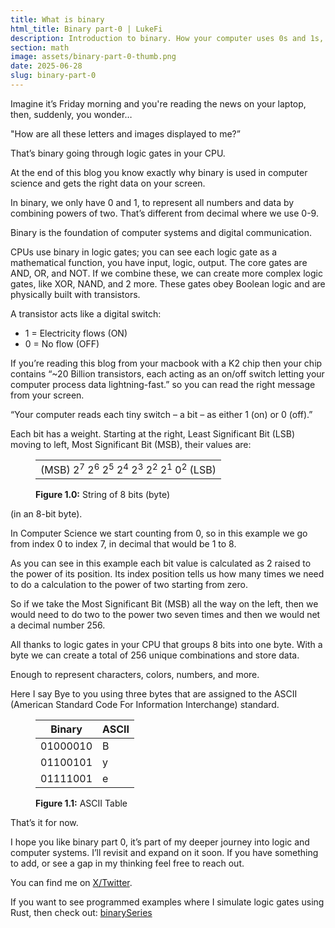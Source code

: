 ```yaml
---
title: What is binary
html_title: Binary part-0 | LukeFi
description: Introduction to binary. How your computer uses 0s and 1s, logic gates, and transistors to show data on your screen.
section: math
image: assets/binary-part-0-thumb.png
date: 2025-06-28
slug: binary-part-0
---
```


Imagine it’s Friday morning and you're reading the news on your laptop, then, suddenly, you wonder…

"How are all these letters and images displayed to me?”

That’s binary going through logic gates in your CPU.

At the end of this blog you know exactly why binary is used in computer science and gets the right data on your screen.

In binary, we only have 0 and 1, to represent all numbers and data by combining powers of two. That’s different from decimal where we use 0-9.

Binary is the foundation of computer systems and digital communication.

CPUs use binary in logic gates; you can see each logic gate as a mathematical function, you have input, logic, output. The core gates are AND, OR, and NOT. If we combine these, we can create more complex logic gates, like XOR, NAND, and 2 more. These gates obey Boolean logic and are physically built with transistors.

A transistor acts like a digital switch:

<ul class="post-ul">
  <li>1 = Electricity flows (ON)</li>
  <li>0 = No flow (OFF)</li>
</ul>

If you’re reading this blog from your macbook with a K2 chip then your chip contains “~20 Billion transistors, each acting as an on/off switch letting your computer process data lightning-fast.” so you can read the right message from your screen.

“Your computer reads each tiny switch – a bit – as either 1 (on) or 0 (off).”

Each bit has a weight. Starting at the right, Least Significant Bit (LSB) moving to left, Most Significant Bit (MSB), their values are:

<figure>
  <table class="table-350px">
    <tr>
        <td>(MSB) 2<sup>7</sup>  2<sup>6</sup>  2<sup>5</sup>  2<sup>4</sup>  2<sup>3</sup>  2<sup>2</sup>  2<sup>1</sup>  0<sup>2</sup> (LSB)</td>
    </tr>
  </table>
  <figcaption><b>Figure 1.0:</b> String of 8 bits (byte)</figcaption>
</figure>

(in an 8-bit byte).

In Computer Science we start counting from 0, so in this example we go from index 0 to index 7, in decimal that would be 1 to 8.

As you can see in this example each bit value is calculated as 2 raised to the power of its position. Its index position tells us how many times we need to do a calculation to the power of two starting from zero.

So if we take the Most Significant Bit (MSB) all the way on the left, then we would need to do two to the power two seven times and then we would net a decimal number 256.

All thanks to logic gates in your CPU that groups 8 bits into one byte. With a byte we can create a total of 256 unique combinations and store data.

Enough to represent characters, colors, numbers, and more.

Here I say Bye to you using three bytes that are assigned to the ASCII (American Standard Code For Information Interchange) standard.

<figure>
  <table class="table-350px">
    <thead>
      <tr>
        <th>Binary</th>
        <th>ASCII</th>
      </tr>
    </thead>
    <tbody>
      <tr><td>01000010</td><td>B</td>
      <tr><td>01100101</td><td>y</td>
      <tr><td>01111001</td><td>e</td>
    </tbody>
  </table>
  <figcaption><b>Figure 1.1:</b> ASCII Table</figcaption>
</figure>

That’s it for now.

I hope you like binary part 0, it’s part of my deeper journey into logic and computer systems. I’ll revisit and expand on it soon. If you have something to add, or see a gap in my thinking feel free to reach out.

You can find me on [X/Twitter](https://x.com/lukefi_).

If you want to see programmed examples where I simulate logic gates using Rust, then check out: [binarySeries](https://github.com/Lmpkessels/binarySeries)
